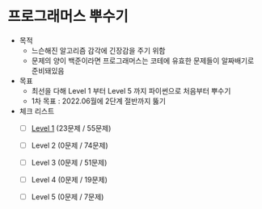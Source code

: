# 프로그래머스 뿌수기
- 목적
    - 느슨해진 알고리즘 감각에 긴장감을 주기 위함
    - 문제의 양이 백준이라면 프로그래머스는 코테에 유효한 문제들이 알짜배기로 준비돼있음
- 목표
    - 최선을 다해 Level 1 부터 Level 5 까지 파이썬으로 처음부터 뿌수기
    - 1차 목표 : 2022.06월에 2단계 절반까지 뚫기
- 체크 리스트
    - [ ] [Level 1](./Level%201/) (23문제 / 55문제)
    - [ ] Level 2 (0문제 / 74문제)
    - [ ] Level 3 (0문제 / 51문제)
    - [ ] Level 4 (0문제 / 19문제)
    - [ ] Level 5 (0문제 / 7문제)
    